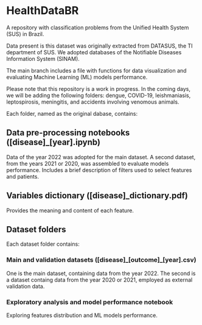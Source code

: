 # HealthDataBR
A repository with classification problems from the Unified Health System (SUS) in Brazil.

Data present is this dataset was originally extracted from DATASUS, the TI department of SUS. We adopted databases of the Notifiable Diseases Information System (SINAM). 

The main branch includes a file with functions for data visualization and evaluating Machine Learning (ML) models performance.

Please note that this repository is a work in progress. In the coming days, we will be adding the following folders: dengue, COVID-19, leishmaniasis, leptospirosis, meningitis, and accidents involving venomous animals.

Each folder, named as the original dabase, contains: 

## Data pre-processing notebooks ([disease]_[year].ipynb)

Data of the year 2022 was adopted for the main dataset. A second dataset, from the years 2021 or 2020, was assembled to evaluate models performance. 
Includes a brief description of filters used to select features and patients.

## Variables dictionary ([disease]_dictionary.pdf)

Provides the meaning and content of each feature.

## Dataset folders

Each dataset folder contains: 

### Main and validation datasets ([disease]\_[outcome]\_[year].csv)

One is the main dataset, containing data from the year 2022. The second is a dataset containg data from the year 2020 or 2021, employed as external validation data. 

### Exploratory analysis and model performance notebook

Exploring features distribution and ML models performance. 
